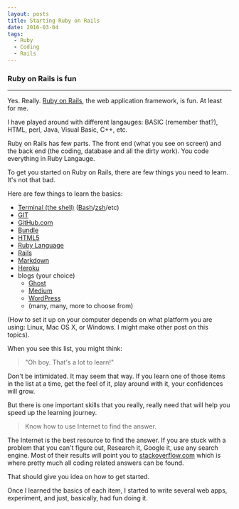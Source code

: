```yaml
---
layout: posts
title: Starting Ruby on Rails
date: 2016-03-04
tags:
  - Ruby
  - Coding
  - Rails
---
```


### Ruby on Rails is fun

***

Yes. Really. [Ruby on Rails](http://rubyonrails.org/), the web application framework, is fun. At least for me.

I have played around with different langauges: BASIC (remember that?), HTML, perl, Java, Visual Basic, C++, etc.

Ruby on Rails has few parts. The front end (what you see on screen) and the back end (the coding, database and all the dirty work). You code everything in Ruby Langauge.

To get you started on Ruby on Rails, there are few things you need to learn. It's not that bad.

Here are few things to learn the basics:

  * [Terminal (the shell)](https://en.wikipedia.org/wiki/Shell_%28computing%29) ([Bash](http://tldp.org/LDP/Bash-Beginners-Guide/html/)/[zsh](http://zsh.sourceforge.net/)/etc)
  * [GIT](http://www.git-scm.com/)
  * [GitHub.com](https://github.com/)
  * [Bundle](http://bundler.io/)
  * [HTML5](http://www.w3schools.com/html/html5_intro.asp)
  * [Ruby Language](https://www.ruby-lang.org/en/)
  * [Rails](http://rubyonrails.org/)
  * [Markdown](https://github.com/adam-p/markdown-here/wiki/Markdown-Cheatsheet)
  * [Heroku](https://www.heroku.com)
  * blogs (your choice)
    * [Ghost](https://ghost.org)
    * [Medium](https://medium.com)
    * [WordPress](https://wordpress.com/)
    * (many, many, more to choose from)

(How to set it up on your computer depends on what platform  you are using: Linux, Mac OS X, or Windows. I might make other post on this topics).

When you see this list, you might think:

 >"Oh boy. That's a lot to learn!"

Don't be intimidated. It may seem that way. If you learn one of those items in the list at a time, get the feel of it, play around with it, your confidences will grow.

But there is one important skills that you really, really need that will help you speed up the learning journey.

> Know how to use Internet to find the answer.

The Internet is the best resource to find the answer. If you are stuck with a problem that you can't figure out, Research it, Google it, use any search engine. Most of their results will point you to [stackoverflow.com](http://stackoverflow.com/) which is where pretty much all coding related answers can be found.

That should give you idea on how to get started.

Once I learned the basics of each item, I started to write several web apps, experiment, and just, basically, had fun doing it.
